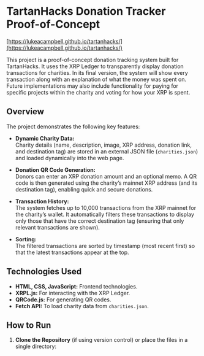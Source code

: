 # TartanHacks Donation Tracker Proof-of-Concept

[https://lukeacampbell.github.io/tartanhacks/](https://lukeacampbell.github.io/tartanhacks/)

This project is a proof-of-concept donation tracking system built for TartanHacks. It uses the XRP Ledger to transparently display donation transactions for charities. In its final version, the system will show every transaction along with an explanation of what the money was spent on. Future implementations may also include functionality for paying for specific projects within the charity and voting for how your XRP is spent.

## Overview

The project demonstrates the following key features:
- **Dynamic Charity Data:**  
  Charity details (name, description, image, XRP address, donation link, and destination tag) are stored in an external JSON file (`charities.json`) and loaded dynamically into the web page.
  
- **Donation QR Code Generation:**  
  Donors can enter an XRP donation amount and an optional memo. A QR code is then generated using the charity’s mainnet XRP address (and its destination tag), enabling quick and secure donations.

- **Transaction History:**  
  The system fetches up to 10,000 transactions from the XRP mainnet for the charity’s wallet. It automatically filters these transactions to display only those that have the correct destination tag (ensuring that only relevant transactions are shown).

- **Sorting:**  
  The filtered transactions are sorted by timestamp (most recent first) so that the latest transactions appear at the top.

## Technologies Used

- **HTML, CSS, JavaScript:** Frontend technologies.
- **XRPL.js:** For interacting with the XRP Ledger.
- **QRCode.js:** For generating QR codes.
- **Fetch API:** To load charity data from `charities.json`.

## How to Run

1. **Clone the Repository** (if using version control) or place the files in a single directory:
